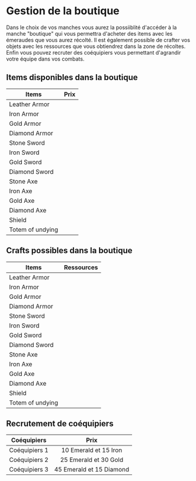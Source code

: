 # Gestion de la boutique
Dans le choix de vos manches vous aurez la possiiblité d'accéder à la manche "boutique" qui vous permettra d'acheter des items avec les émeraudes que vous aurez récolté.
Il est également possible de crafter vos objets avec les ressources que vous obtiendrez dans la zone de récoltes.
Enfin vous pouvez recruter des coéquipiers vous permettant d'agrandir votre équipe dans vos combats.

## Items disponibles dans la boutique
| Items            | Prix           |
| ---------------- |:--------------:|
| Leather Armor    |                |
| Iron Armor       |                |
| Gold Armor       |                |
| Diamond Armor    |                |
| Stone Sword      |                |
| Iron Sword       |                |
| Gold Sword       |                |
| Diamond Sword    |                |
| Stone Axe        |                |
| Iron Axe         |                |
| Gold Axe         |                |
| Diamond Axe      |                |
| Shield           |                |
| Totem of undying |                |

## Crafts possibles dans la boutique
| Items            | Ressources     |
| ---------------- |:--------------:|
| Leather Armor    |                |
| Iron Armor       |                |
| Gold Armor       |                |
| Diamond Armor    |                |
| Stone Sword      |                |
| Iron Sword       |                |
| Gold Sword       |                |
| Diamond Sword    |                |
| Stone Axe        |                |
| Iron Axe         |                |
| Gold Axe         |                |
| Diamond Axe      |                |
| Shield           |                |
| Totem of undying |                |

## Recrutement de coéquipiers
| Coéquipiers      | Prix                     |
| ---------------- |:------------------------:|
| Coéquipiers 1    | 10 Emerald et 15 Iron    |
| Coéquipiers 2    | 25 Emerald et 30 Gold    |
| Coéquipiers 3    | 45 Emerald et 15 Diamond |